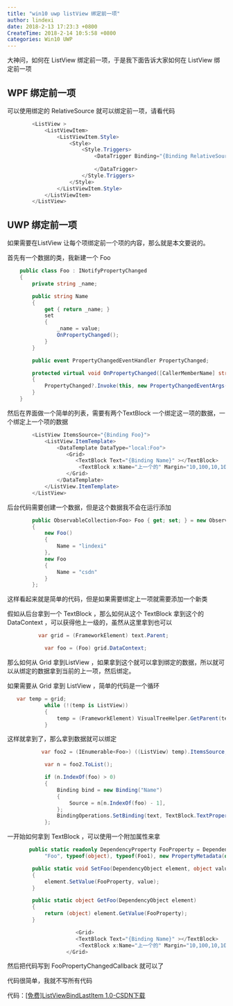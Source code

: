 ```yaml
---
title: "win10 uwp listView 绑定前一项"
author: lindexi
date: 2018-2-13 17:23:3 +0800
CreateTime: 2018-2-14 10:5:58 +0800
categories: Win10 UWP
---
```


大神问，如何在 ListView 绑定前一项，于是我下面告诉大家如何在 ListView 绑定前一项

<!--more-->


<!-- csdn -->

## WPF 绑定前一项

可以使用绑定的 RelativeSource 就可以绑定前一项，请看代码

```csharp
        <ListView >
            <ListViewItem>
                <ListViewItem.Style>
                    <Style>
                        <Style.Triggers>
                            <DataTrigger Binding="{Binding RelativeSource={RelativeSource PreviousData}}">
                                
                            </DataTrigger>
                        </Style.Triggers>
                    </Style>
                </ListViewItem.Style>
            </ListViewItem>
        </ListView>
```

## UWP 绑定前一项

如果需要在ListView 让每个项绑定前一个项的内容，那么就是本文要说的。

首先有一个数据的类，我新建一个 Foo

```csharp
    public class Foo : INotifyPropertyChanged
    {
        private string _name;

        public string Name
        {
            get { return _name; }
            set
            {
                _name = value;
                OnPropertyChanged();
            }
        }

        public event PropertyChangedEventHandler PropertyChanged;

        protected virtual void OnPropertyChanged([CallerMemberName] string propertyName = null)
        {
            PropertyChanged?.Invoke(this, new PropertyChangedEventArgs(propertyName));
        }
    }

```

然后在界面做一个简单的列表，需要有两个TextBlock 一个绑定这一项的数据，一个绑定上一个项的数据

```csharp
        <ListView ItemsSource="{Binding Foo}">
            <ListView.ItemTemplate>
                <DataTemplate DataType="local:Foo">
                   <Grid>
                      <TextBlock Text="{Binding Name}" ></TextBlock>
                       <TextBlock x:Name="上一个的" Margin="10,100,10,10" Text="" ></TextBlock>
                   </Grid>
                </DataTemplate>
            </ListView.ItemTemplate>
        </ListView>
```

后台代码需要创建一个数据，但是这个数据我不会在运行添加

```csharp
        public ObservableCollection<Foo> Foo { get; set; } = new ObservableCollection<Foo>()
        {
            new Foo()
            {
                Name = "lindexi"
            },
            new Foo
            {
                Name = "csdn"
            }
        };
```

这样看起来就是简单的代码，但是如果需要绑定上一项就需要添加一个新类

假如从后台拿到一个 TextBlock ，那么如何从这个 TextBlock 拿到这个的 DataContext ，可以获得他上一级的，虽然从这里拿到也可以

```csharp
          var grid = (FrameworkElement) text.Parent;

            var foo = (Foo) grid.DataContext;
```

那么如何从 Grid 拿到ListView ，如果拿到这个就可以拿到绑定的数据，所以就可以从绑定的数据拿到当前的上一项，然后绑定。

如果需要从 Grid 拿到 ListView ，简单的代码是一个循环

```csharp
   var temp = grid;
            while (!(temp is ListView))
            {
                temp = (FrameworkElement) VisualTreeHelper.GetParent(temp);
            }
```

这样就拿到了，那么拿到数据就可以绑定

```csharp
           var foo2 = (IEnumerable<Foo>) ((ListView) temp).ItemsSource;

            var n = foo2.ToList();

            if (n.IndexOf(foo) > 0)
            {
                Binding bind = new Binding("Name")
                {
                    Source = n[n.IndexOf(foo) - 1],
                };
                BindingOperations.SetBinding(text, TextBlock.TextProperty, bind);
            };
```

一开始如何拿到 TextBlock ，可以使用一个附加属性来拿

```csharp
       public static readonly DependencyProperty FooProperty = DependencyProperty.RegisterAttached(
            "Foo", typeof(object), typeof(Foo1), new PropertyMetadata(default(object), FooPropertyChangedCallback));

        public static void SetFoo(DependencyObject element, object value)
        {
            element.SetValue(FooProperty, value);
        }

        public static object GetFoo(DependencyObject element)
        {
            return (object) element.GetValue(FooProperty);
        }

                      <Grid>
                      <TextBlock Text="{Binding Name}" ></TextBlock>
                       <TextBlock x:Name="上一个的" Margin="10,100,10,10" Text="" local:Foo1.Foo="{Binding RelativeSource={RelativeSource Self}}"></TextBlock>
                   </Grid>
```

然后把代码写到 FooPropertyChangedCallback 就可以了

代码很简单，我就不写所有代码

代码：[[免费]ListViewBindLastItem 1.0-CSDN下载](http://download.csdn.net/download/lindexi_gd/9979367)
